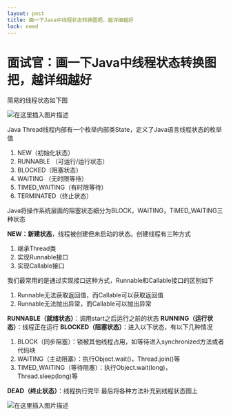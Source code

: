 ```yaml
---
layout: post
title: 画一下Java中线程状态转换图把，越详细越好
lock: need
---
```


# 面试官：画一下Java中线程状态转换图把，越详细越好

简易的线程状态如下图

![在这里插入图片描述](https://img-blog.csdnimg.cn/2020062422104430.png?)

Java Thread线程内部有一个枚举内部类State，定义了Java语言线程状态的枚举值

1. NEW（初始化状态）
2. RUNNABLE （可运行/运行状态）
3. BLOCKED（阻塞状态）
4. WAITING （无时限等待）
5.  TIMED_WAITING（有时限等待）
6. TERMINATED（终止状态）

Java将操作系统层面的阻塞状态细分为BLOCK，WAITING，TIMED_WAITING三种状态

**NEW：新建状态**，线程被创建但未启动的状态。创建线程有三种方式
1. 继承Thread类
2. 实现Runnable接口
3. 实现Callable接口

我们最常用的是通过实现接口这种方式，Runnable和Callable接口的区别如下

1. Runnable无法获取返回值，而Callable可以获取返回值
2. Runnable无法抛出异常，而Callable可以抛出异常

**RUNNABLE（就绪状态）**：调用start之后运行之前的状态
**RUNNING（运行状态）**：线程正在运行
**BLOCKED（阻塞状态）**：进入以下状态，有以下几种情况

1. BLOCK（同步阻塞）：锁被其他线程占用，如等待进入synchronized方法或者代码块
2. WAITING（主动阻塞）：执行Object.wait()，Thread.join()等
3. TIMED_WAITING（等待阻塞）：执行Object.wait(long)，Thread.sleep(long)等

**DEAD（终止状态）**：线程执行完毕
最后将各种方法补充到线程状态图上

![在这里插入图片描述](https://img-blog.csdnimg.cn/2020062609024463.PNG?)